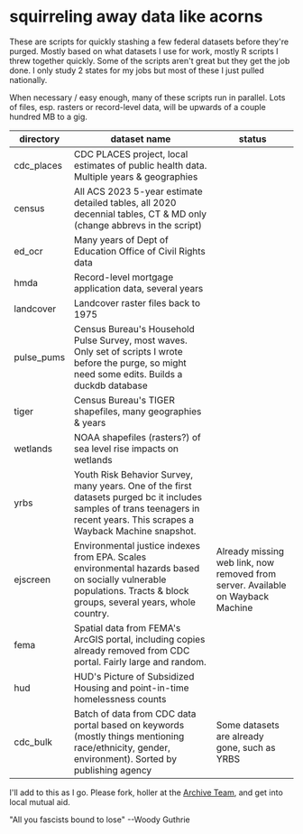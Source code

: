 # squirreling away data like acorns

These are scripts for quickly stashing a few federal datasets before they're purged. Mostly based on what datasets I use for work, mostly R scripts I threw together quickly. Some of the scripts aren't great but they get the job done. I only study 2 states for my jobs but most of these I just pulled nationally.

When necessary / easy enough, many of these scripts run in parallel. Lots of files, esp. rasters or record-level data, will be upwards of a couple hundred MB to a gig.

| directory  | dataset name                                                                                                                                                                 | status                                                                          |
| ---------- | ---------------------------------------------------------------------------------------------------------------------------------------------------------------------------- | ------------------------------------------------------------------------------- |
| cdc_places | CDC PLACES project, local estimates of public health data. Multiple years & geographies                                                                                      |                                                                                 |
| census     | All ACS 2023 5-year estimate detailed tables, all 2020 decennial tables, CT & MD only (change abbrevs in the script)                                                         |                                                                                 |
| ed_ocr     | Many years of Dept of Education Office of Civil Rights data                                                                                                                  |                                                                                 |
| hmda       | Record-level mortgage application data, several years                                                                                                                        |                                                                                 |
| landcover  | Landcover raster files back to 1975                                                                                                                                          |                                                                                 |
| pulse_pums | Census Bureau's Household Pulse Survey, most waves. Only set of scripts I wrote before the purge, so might need some edits. Builds a duckdb database                         |                                                                                 |
| tiger      | Census Bureau's TIGER shapefiles, many geographies & years                                                                                                                   |                                                                                 |
| wetlands   | NOAA shapefiles (rasters?) of sea level rise impacts on wetlands                                                                                                             |                                                                                 |
| yrbs       | Youth Risk Behavior Survey, many years. One of the first datasets purged bc it includes samples of trans teenagers in recent years. This scrapes a Wayback Machine snapshot. |                                                                                 |
| ejscreen   | Environmental justice indexes from EPA. Scales environmental hazards based on socially vulnerable populations. Tracts & block groups, several years, whole country.          | Already missing web link, now removed from server. Available on Wayback Machine |
| fema       | Spatial data from FEMA's ArcGIS portal, including copies already removed from CDC portal. Fairly large and random.                                                           |                                                                                 |
| hud        | HUD's Picture of Subsidized Housing and point-in-time homelessness counts                                                                                                    |                                                                                 |
| cdc_bulk   | Batch of data from CDC data portal based on keywords (mostly things mentioning race/ethnicity, gender, environment). Sorted by publishing agency                             | Some datasets are already gone, such as YRBS                                                                                |

I'll add to this as I go. Please fork, holler at the [Archive Team](https://github.com/ArchiveTeam/usgovernment-grab), and get into local mutual aid.

"All you fascists bound to lose" --Woody Guthrie
